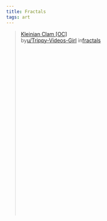 ```yaml
---
title: Fractals
tags: art
---
```


<blockquote class="reddit-embed-bq" style="height:500px" data-embed-theme="dark" data-embed-height="739"><a href="https://www.reddit.com/r/fractals/comments/1mk37xz/kleinian_clam_oc/">Kleinian Clam [OC]</a><br> by<a href="https://www.reddit.com/user/Trippy-Videos-Girl/">u/Trippy-Videos-Girl</a> in<a href="https://www.reddit.com/r/fractals/">fractals</a></blockquote><script async="" src="https://embed.reddit.com/widgets.js" charset="UTF-8"></script>